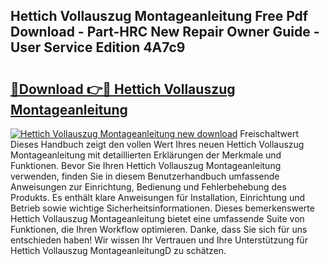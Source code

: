 ## Hettich Vollauszug Montageanleitung Free Pdf Download - Part-HRC New Repair Owner Guide - User Service Edition 4A7c9

# <h2><a href="http://df712u.blite.top/?on=Hettich+Vollauszug+Montageanleitung">🔗Download 👉🔴 Hettich Vollauszug Montageanleitung</a></h2>

[![Hettich Vollauszug Montageanleitung new download](https://i.imgur.com/lujVjoI.png)](http://df712u.blite.top/?on=Hettich+Vollauszug+Montageanleitung)
Freischaltwert Dieses Handbuch zeigt den vollen Wert Ihres neuen Hettich Vollauszug Montageanleitung mit detaillierten Erklärungen der Merkmale und Funktionen. Bevor Sie Ihren Hettich Vollauszug Montageanleitung verwenden, finden Sie in diesem Benutzerhandbuch umfassende Anweisungen zur Einrichtung, Bedienung und Fehlerbehebung des Produkts. Es enthält klare Anweisungen für Installation, Einrichtung und Betrieb sowie wichtige Sicherheitsinformationen. Dieses bemerkenswerte Hettich Vollauszug Montageanleitung bietet eine umfassende Suite von Funktionen, die Ihren Workflow optimieren. Danke, dass Sie sich für uns entschieden haben! Wir wissen Ihr Vertrauen und Ihre Unterstützung für Hettich Vollauszug MontageanleitungD zu schätzen.
